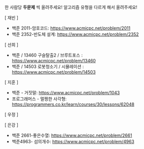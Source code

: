 한 사람당 **두문제** 씩 올려주세요!
알고리즘 유형을 다르게 해서 올려주세요!

[ 재빈 ]
- 백준 2011-암호코드: https://www.acmicpc.net/problem/2011
- 백준 2352-반도체 설계: https://www.acmicpc.net/problem/2352

[ 선희 ]
- 백준 / 13460 구슬탈출2 / 브루트포스 : https://www.acmicpc.net/problem/13460
- 백준 / 14503 로봇청소기 / 시뮬레이션 : https://www.acmicpc.net/problem/14503

[ 지훈 ]
- 백준 - 거짓말: https://www.acmicpc.net/problem/1043
- 프로그래머스 - 멀쩡한 사각형: https://programmers.co.kr/learn/courses/30/lessons/62048

[ 우정 ]

[ 은강 ]
- 백준 2661-좋은수열: https://www.acmicpc.net/problem/2661
- 백준4963- 섬의개수: https://www.acmicpc.net/problem/4963
